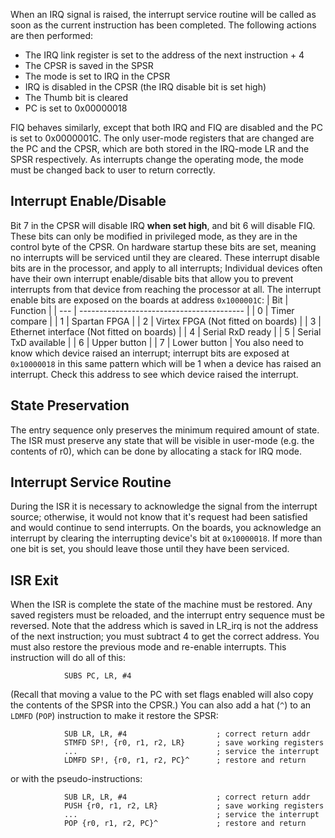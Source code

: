 When an IRQ signal is raised, the interrupt service routine will be called as soon as the current instruction has been completed. The following actions are then performed:
- The IRQ link register is set to the address of the next instruction + 4
- The CPSR is saved in the SPSR
- The mode is set to IRQ in the CPSR
- IRQ is disabled in the CPSR (the IRQ disable bit is set high)
- The Thumb bit is cleared
- PC is set to 0x00000018

FIQ behaves similarly, except that both IRQ and FIQ are disabled and the PC is set to 0x0000001C.
The only user-mode registers that are changed are the PC and the CPSR, which are both stored in the IRQ-mode LR and the SPSR respectively. As interrupts change the operating mode, the mode must be changed back to user to return correctly.

## Interrupt Enable/Disable
Bit 7 in the CPSR will disable IRQ **when set high**, and bit 6 will disable FIQ. These bits can only be modified in privileged mode, as they are in the control byte of the CPSR.
On hardware startup these bits are set, meaning no interrupts will be serviced until they are cleared.
These interrupt disable bits are in the processor, and apply to all interrupts; Individual devices often have their own interrupt enable/disable bits that allow you to prevent interrupts from that device from reaching the processor at all. The interrupt enable bits are exposed on the boards at address `0x1000001C`:
| Bit | Function                                  |
| --- | ----------------------------------------- |
| 0   | Timer compare                             |
| 1   | Spartan FPGA                              |
| 2   | Virtex FPGA (Not fitted on boards)        |
| 3   | Ethernet interface (Not fitted on boards) |
| 4   | Serial RxD ready                          |
| 5   | Serial TxD available                      |
| 6   | Upper button                              |
| 7   | Lower button                              |
You also need to know which device raised an interrupt; interrupt bits are exposed at `0x10000018` in this same pattern which will be 1 when a device has raised an interrupt. Check this address to see which device raised the interrupt.

## State Preservation
The entry sequence only preserves the minimum required amount of state. The ISR must preserve any state that will be visible in user-mode (e.g. the contents of r0), which can be done by allocating a stack for IRQ mode.

## Interrupt Service Routine
During the ISR it is necessary to acknowledge the signal from the interrupt source; otherwise, it would not know that it's request had been satisfied and would continue to send interrupts.
On the boards, you acknowledge an interrupt by clearing the interrupting device's bit at `0x10000018`. If more than one bit is set, you should leave those until they have been serviced.

## ISR Exit
When the ISR is complete the state of the machine must be restored. Any saved registers must be reloaded, and the interrupt entry sequence must be reversed.
Note that the address which is saved in LR_irq is not the address of the next instruction; you must subtract 4 to get the correct address. You must also restore the previous mode and re-enable interrupts. This instruction will do all of this:
```arm
			SUBS PC, LR, #4
```
(Recall that moving a value to the PC with set flags enabled will also copy the contents of the SPSR into the CPSR.)
You can also add a hat (`^`) to an `LDMFD` (`POP`) instruction to make it restore the SPSR:
```arm
			SUB LR, LR, #4                    ; correct return addr
			STMFD SP!, {r0, r1, r2, LR}       ; save working registers
			...                               ; service the interrupt
			LDMFD SP!, {r0, r1, r2, PC}^      ; restore and return
```
or with the pseudo-instructions:
```arm
			SUB LR, LR, #4                    ; correct return addr
			PUSH {r0, r1, r2, LR}             ; save working registers
			...                               ; service the interrupt
			POP {r0, r1, r2, PC}^             ; restore and return
```
